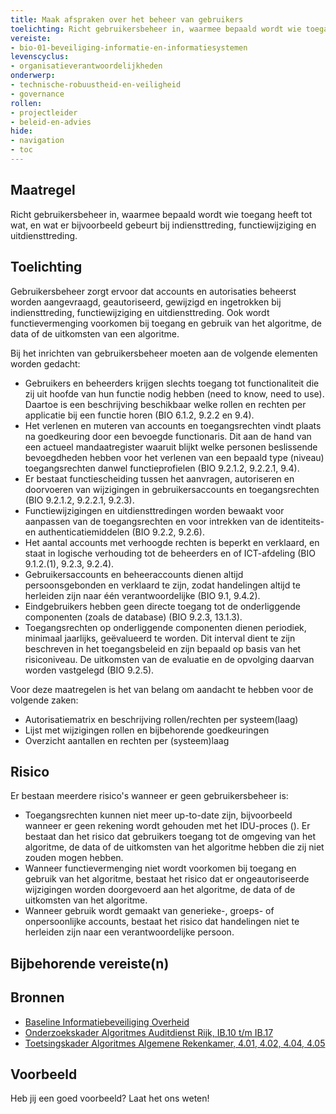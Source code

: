 ```yaml
---
title: Maak afspraken over het beheer van gebruikers
toelichting: Richt gebruikersbeheer in, waarmee bepaald wordt wie toegang heeft tot wat.
vereiste:
- bio-01-beveiliging-informatie-en-informatiesystemen
levenscyclus:
- organisatieverantwoordelijkheden
onderwerp:
- technische-robuustheid-en-veiligheid
- governance
rollen:
- projectleider
- beleid-en-advies
hide:
- navigation
- toc
---
```


<!-- tags -->

## Maatregel

Richt gebruikersbeheer in, waarmee bepaald wordt wie toegang heeft tot wat, en wat er bijvoorbeeld gebeurt bij indiensttreding, functiewijziging en uitdiensttreding.

## Toelichting

Gebruikersbeheer zorgt ervoor dat accounts en autorisaties beheerst worden aangevraagd, geautoriseerd, gewijzigd en ingetrokken bij indiensttreding, functiewijziging en uitdiensttreding. Ook wordt functievermenging voorkomen bij toegang en gebruik van het algoritme, de data of de uitkomsten van een algoritme.

Bij het inrichten van gebruikersbeheer moeten aan de volgende elementen worden gedacht:

- Gebruikers en beheerders krijgen slechts toegang tot functionaliteit die zij uit hoofde van hun functie nodig hebben (need to know, need to use). Daartoe is een beschrijving beschikbaar welke rollen en rechten per applicatie bij een functie horen (BIO 6.1.2, 9.2.2 en 9.4).
- Het verlenen en muteren van accounts en toegangsrechten vindt plaats na goedkeuring door een bevoegde functionaris. Dit aan de hand van een actueel mandaatregister waaruit blijkt welke personen beslissende bevoegdheden hebben voor het verlenen van een bepaald type (niveau) toegangsrechten danwel functieprofielen (BIO 9.2.1.2, 9.2.2.1, 9.4).
- Er bestaat functiescheiding tussen het aanvragen, autoriseren en doorvoeren van wijzigingen in gebruikersaccounts en toegangsrechten (BIO 9.2.1.2, 9.2.2.1, 9.2.3).
- Functiewijzigingen en uitdiensttredingen worden bewaakt voor aanpassen van de toegangsrechten en voor intrekken van de identiteits- en authenticatiemiddelen (BIO 9.2.2, 9.2.6).
- Het aantal accounts met verhoogde rechten is beperkt en verklaard, en staat in logische verhouding tot de beheerders en of ICT-afdeling (BIO 9.1.2.(1), 9.2.3, 9.2.4).
- Gebruikersaccounts en beheeraccounts dienen altijd persoonsgebonden en verklaard te zijn, zodat handelingen altijd te herleiden zijn naar één verantwoordelijke (BIO 9.1, 9.4.2).
- Eindgebruikers hebben geen directe toegang tot de onderliggende componenten (zoals de database) (BIO 9.2.3, 13.1.3).
- Toegangsrechten op onderliggende componenten dienen periodiek, minimaal jaarlijks, geëvalueerd te worden. Dit interval dient te zijn beschreven in het toegangsbeleid en zijn bepaald op basis van het risiconiveau. De uitkomsten van de evaluatie en de opvolging daarvan worden vastgelegd (BIO 9.2.5).

Voor deze maatregelen is het van belang om aandacht te hebben voor de volgende zaken:

- Autorisatiematrix en beschrijving rollen/rechten per systeem(laag)
- Lijst met wijzigingen rollen en bijbehorende goedkeuringen
- Overzicht aantallen en rechten per (systeem)laag

## Risico
Er bestaan meerdere risico's wanneer er geen gebruikersbeheer is:
- Toegangsrechten kunnen niet meer up-to-date zijn, bijvoorbeeld wanneer er geen rekening wordt gehouden met het IDU-proces (). Er bestaat dan het risico dat gebruikers toegang tot de omgeving van het algoritme, de data of de uitkomsten van het algoritme hebben die zij niet zouden mogen hebben.
- Wanneer functievermenging niet wordt voorkomen bij toegang en gebruik van het algoritme, bestaat het risico dat er ongeautoriseerde wijzigingen worden doorgevoerd aan het algoritme, de data of de uitkomsten van het algoritme.
- Wanneer gebruik wordt gemaakt van generieke-, groeps- of onpersoonlijke accounts, bestaat het risico dat handelingen niet te herleiden zijn naar een verantwoordelijke persoon.


## Bijbehorende vereiste(n)

<!-- list_vereisten_on_maatregelen_page -->

## Bronnen

- [Baseline Informatiebeveiliging Overheid](https://www.digitaleoverheid.nl/overzicht-van-alle-onderwerpen/cybersecurity/bio-en-ensia/baseline-informatiebeveiliging-overheid/)
- [Onderzoekskader Algoritmes Auditdienst Rijk, IB.10 t/m IB.17](https://www.rijksoverheid.nl/documenten/rapporten/2023/07/11/onderzoekskader-algoritmes-adr-2023)
- [Toetsingskader Algoritmes Algemene Rekenkamer, 4.01, 4.02, 4.04, 4.05](https://www.rekenkamer.nl/onderwerpen/algoritmes/documenten/publicaties/2024/05/15/het-toetsingskader-aan-de-slag)

## Voorbeeld

Heb jij een goed voorbeeld? Laat het ons weten!
